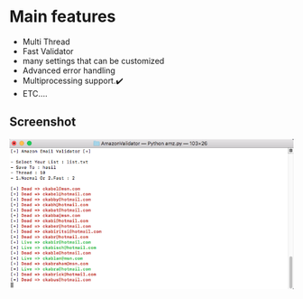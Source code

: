# Main features

* Multi Thread
* Fast Validator
* many settings that can be customized
* Advanced error handling
* Multiprocessing support.✔️
* ETC....


## Screenshot

<img src="Images/logo.png">
